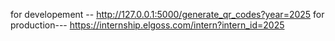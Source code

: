 for developement --
http://127.0.0.1:5000/generate_qr_codes?year=2025
for production---
https://internship.elgoss.com/intern?intern_id=2025